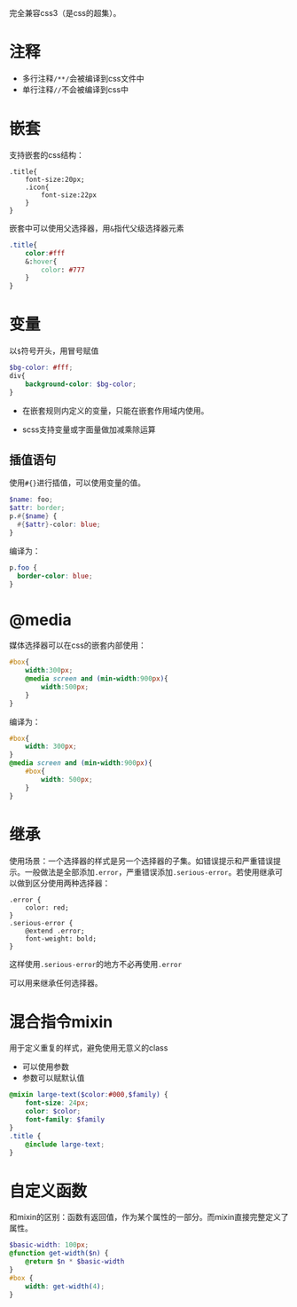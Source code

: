 完全兼容css3（是css的超集）。



# 注释

- 多行注释`/**/`会被编译到css文件中
- 单行注释`//`不会被编译到css中



# 嵌套

支持嵌套的css结构：

```scs
.title{
	font-size:20px;
	.icon{
		font-size:22px
	}
}
```



嵌套中可以使用父选择器，用`&`指代父级选择器元素

```css
.title{
    color:#fff
    &:hover{
        color: #777
    }
}
```



# 变量

以`$`符号开头，用冒号赋值

```scss
$bg-color: #fff;
div{
    background-color: $bg-color;
}
```

- 在嵌套规则内定义的变量，只能在嵌套作用域内使用。

- scss支持变量或字面量做加减乘除运算



## 插值语句

使用`#{}`进行插值，可以使用变量的值。

```scss
$name: foo;
$attr: border;
p.#{$name} {
  #{$attr}-color: blue;
}
```

编译为：

```css
p.foo {
  border-color: blue; 
}
```





# @media

媒体选择器可以在css的嵌套内部使用：

```scss
#box{
    width:300px;
    @media screen and (min-width:900px){
        width:500px;
    }
}
```

编译为：

```css
#box{
    width: 300px;
}
@media screen and (min-width:900px){
    #box{
        width: 500px;
    }
}
```



# 继承

使用场景：一个选择器的样式是另一个选择器的子集。如错误提示和严重错误提示。一般做法是全部添加`.error`，严重错误添加`.serious-error`。若使用继承可以做到区分使用两种选择器：

```scs
.error {
	color: red;
}
.serious-error {
	@extend .error;
	font-weight: bold;
}
```

这样使用`.serious-error`的地方不必再使用`.error`

可以用来继承任何选择器。



# 混合指令mixin

用于定义重复的样式，避免使用无意义的class

- 可以使用参数
- 参数可以赋默认值

```scss
@mixin large-text($color:#000,$family) {
    font-size: 24px;
    color: $color;
    font-family: $family
}
.title {
    @include large-text;
}
```



# 自定义函数

和mixin的区别：函数有返回值，作为某个属性的一部分。而mixin直接完整定义了属性。

```scss
$basic-width: 100px;
@function get-width($n) {
    @return $n * $basic-width
}
#box {
    width: get-width(4);
}
```

